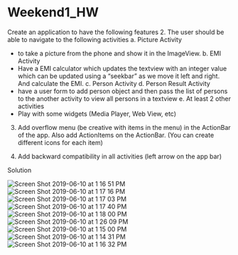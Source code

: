 # Weekend1_HW

Create an application to have the following features
2. The user should be able to navigate to the following activities
a. Picture Activity
- to take a picture from the phone and show it in the ImageView.
b. EMI Activity
- Have a EMI calculator which updates the textview with an integer value which can be updated using a “seekbar” as we move it left and right. And calculate the EMI.
c. Person Activity
d. Person Result Activity
- have a user form to add person object and then pass the list of persons to the another activity to view all persons in a textview
e. At least 2 other activities
- Play with some widgets (Media Player, Web View, etc)

3. Add overflow menu (be creative with items in the menu) in the ActionBar of the app. Also add ActionItems on the ActionBar. (You can create different icons for each item)

5. Add backward compatibility in all activities (left arrow on the app bar)

Solution

![Screen Shot 2019-06-10 at 1 16 51 PM](https://user-images.githubusercontent.com/51377398/59213713-7fa4e380-8b83-11e9-9473-a0c6248a5416.png)
![Screen Shot 2019-06-10 at 1 17 16 PM](https://user-images.githubusercontent.com/51377398/59213714-7fa4e380-8b83-11e9-9cde-89bd284503df.png)
![Screen Shot 2019-06-10 at 1 17 03 PM](https://user-images.githubusercontent.com/51377398/59213715-803d7a00-8b83-11e9-8c4d-73c310da0c65.png)
![Screen Shot 2019-06-10 at 1 17 40 PM](https://user-images.githubusercontent.com/51377398/59213716-803d7a00-8b83-11e9-8206-b9007df0ad4f.png)
![Screen Shot 2019-06-10 at 1 18 00 PM](https://user-images.githubusercontent.com/51377398/59213717-803d7a00-8b83-11e9-8908-40545c6c351c.png)
![Screen Shot 2019-06-10 at 1 26 09 PM](https://user-images.githubusercontent.com/51377398/59213718-803d7a00-8b83-11e9-9bf0-6d5b648fb0ba.png)
![Screen Shot 2019-06-10 at 1 15 00 PM](https://user-images.githubusercontent.com/51377398/59213719-803d7a00-8b83-11e9-8e7e-03e7ad282199.png)
![Screen Shot 2019-06-10 at 1 14 31 PM](https://user-images.githubusercontent.com/51377398/59213721-803d7a00-8b83-11e9-82a4-bbd2f7ec4829.png)
![Screen Shot 2019-06-10 at 1 16 32 PM](https://user-images.githubusercontent.com/51377398/59213722-803d7a00-8b83-11e9-9081-3bc91a97e617.png)
